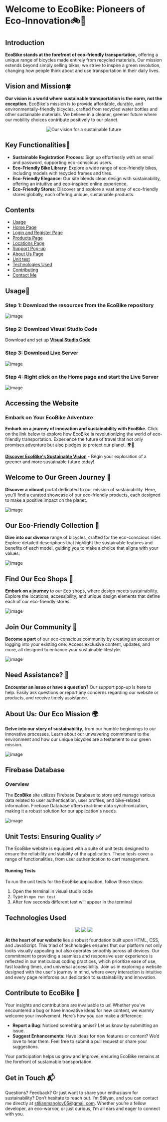 # Welcome to EcoBike: Pioneers of Eco-Innovation🚲🌿

## Introduction
**EcoBike stands at the forefront of eco-friendly transportation,** offering a unique range of bicycles made entirely from recycled materials. Our mission extends beyond simply selling bikes; we strive to inspire a green revolution, changing how people think about and use transportation in their daily lives.

## Vision and Mission🍀
**Our vision is a world where sustainable transportation is the norm, not the exception.** EcoBike's mission is to provide affordable, durable, and environmentally-friendly bicycles, crafted from recycled water bottles and other sustainable materials. We believe in a cleaner, greener future where our mobility choices contribute positively to our planet.

<div align="center">
  <img src="https://github.com/Stili559/EcoBike/assets/80035053/5fb06002-52bf-4477-b3ba-74d4635d553b" alt="Our vision for a sustainable future" />
</div>

## Key Functionalities🍃

- **Sustainable Registration Process**: Sign up effortlessly with an email and password, supporting eco-conscious users.
- **Eco-Friendly Bike Library**: Explore a wide range of eco-friendly bikes, including models with recycled frames and tires.
- **Eco-Friendly Elegance**: Our site blends clean design with sustainability, offering an intuitive and eco-inspired online experience.
- **Eco-Friendly Stores**: Discover and explore a vast array of eco-friendly stores globally, each offering unique, sustainable products.

## Contents

- [Usage](#usage)
- [Home Page](#home-page)
- [Login and Register Page](#login-and-register-page)
- [Products Page](#products-page)
- [Locations Page](#locations-page)
- [Support Pop-up](#support-pop-up)
- [About Us Page](#about-us-page)
- [Unit test](#unitTest)
- [Technologies Used](#technologies-Used)
- [Contributing](#contributing)
- [Contact Me](#contact-me)

## Usage🌳<a name="#usage"></a>

### Step 1: Download the resources from the EcoBike repository

![image](https://github.com/Stili559/EcoBike/assets/80035053/912a80c0-b555-46f8-96fb-c2635e0dc0c3)

### Step 2: Download Visual Studio Code

Download and set up [**Visual Studio Code**](https://code.visualstudio.com/download)

### Step 3: Download Live Server

![image](https://github.com/Stili559/EcoBike/assets/80035053/ec634af1-e65b-4311-9910-47881782d296)

### Step 4: Right click on the Home page and start the Live Server

![image](https://github.com/Stili559/EcoBike/assets/80035053/091db0b1-1a2a-4c40-bf84-a198fc92e319)

## Accessing the Website

### Embark on Your EcoBike Adventure

**Embark on a journey of innovation and sustainability with EcoBike.** Click on the link below to explore how EcoBike is revolutionizing the world of eco-friendly transportation. Experience the future of travel that not only promises adventure but also pledges to protect our planet. 🌍💚

[**Discover EcoBike's Sustainable Vision**](https://ecobike.netlify.app/ecobike-project/scr/pages/home) - Begin your exploration of a greener and more sustainable future today!

## Welcome to Our Green Journey 🌱<a name="home-page"></a>

**Discover a vibrant** portal dedicated to our mission of sustainability. Here, you'll find a curated showcase of our eco-friendly products, each designed to make a positive impact on the planet.

![image](https://github.com/Stili559/EcoBike/assets/80035053/d1f62d77-5c42-43dd-8c30-b35976d8f29a)

## Our Eco-Friendly Collection 🚴<a name="products-page"></a>

**Dive into our diverse** range of bicycles, crafted for the eco-conscious rider. Explore detailed descriptions that highlight the sustainable features and benefits of each model, guiding you to make a choice that aligns with your values.

![image](https://github.com/Stili559/EcoBike/assets/80035053/ffb60929-118a-4f5c-bb4c-0cc33d77e7bb)

## Find Our Eco Shops 🏬<a name="locations-page"></a>

**Embark on a journey** to our Eco shops, where design meets sustainability. Explore the locations, accessibility, and unique design elements that define each of our eco-friendly stores.

![image](https://github.com/Stili559/EcoBike/assets/80035053/ef8df5c7-624e-4044-95e5-ea35117c7faf)

## Join Our Community 👥<a name="login-and-register-page"></a>

**Become a part** of our eco-conscious community by creating an account or logging into your existing one. Access exclusive content, updates, and more, all designed to enhance your sustainable lifestyle.

![image](https://github.com/Stili559/EcoBike/assets/80035053/826856bd-2222-44fc-9757-9666a42ad0e3)

## Need Assistance? 💬<a name="support-pop-up"></a>

**Encounter an issue or have a question?** Our support pop-up is here to help. Easily ask questions or report any concerns regarding our website or products, and receive timely assistance.

## About Us: Our Eco Mission 🌍<a name="about-us-page"></a>

**Delve into our story of sustainability**, from our humble beginnings to our innovative processes. Learn about our unwavering commitment to the environment and how our unique bicycles are a testament to our green mission.

![image](https://github.com/Stili559/EcoBike/assets/80035053/311fc241-e154-4fc3-a314-022723ae7be5)

## Firebase Database

### Overview

The **EcoBike** site utilizes Firebase Database to store and manage various data related to user authentication, user profiles, and bike-related information. Firebase Database offers real-time data synchronization, making it a robust solution for our application's needs.

![image](https://github.com/Stili559/EcoBike/assets/80035053/137bd5cd-aab4-4e16-acef-2ef036458d5e)

## Unit Tests: Ensuring Quality ✅<a name="unitTest"></a>
The EcoBike website is equipped with a suite of unit tests designed to ensure the reliability and stability of the application. These tests cover a range of functionalities, from user authentication to cart management.

#### Running Tests

To run the unit tests for the EcoBike application, follow these steps:

1. Open the terminal in visual studio code
3. Type in ```npm run test```
4. After few seconds different test will appear in the terminal

## Technologies Used<a name="technologies-Used"></a>

<p align="center">
  <img src="https://img.shields.io/badge/HTML5-E34F26?style=for-the-badge&logo=html5&logoColor=white">
  <img src="https://img.shields.io/badge/CSS3-1572B6?style=for-the-badge&logo=css3&logoColor=white">
  <img src="https://img.shields.io/badge/JavaScript-F7DF1E?style=for-the-badge&logo=javascript&logoColor=black">
</p>

**At the heart of our website** lies a robust foundation built upon HTML, CSS, and JavaScript. This triad of technologies ensures that our platform not only looks visually appealing but also operates smoothly across all devices. Our commitment to providing a seamless and responsive user experience is reflected in our meticulous coding practices, which prioritize ease of use, fast loading times, and universal accessibility. Join us in exploring a website designed with the user's journey in mind, where every interaction is intuitive and every page reinforces our dedication to sustainability and innovation.

## Contribute to EcoBike 🌿<a name="contributing"></a>

Your insights and contributions are invaluable to us! Whether you've encountered a bug or have innovative ideas for new content, we warmly welcome your involvement. Here’s how you can make a difference:

- **Report a Bug**: Noticed something amiss? Let us know by submitting an issue.
- **Suggest Enhancements**: Have ideas for new features or content? We’d love to hear them. Feel free to submit a pull request or share your suggestions.

Your participation helps us grow and improve, ensuring EcoBike remains at the forefront of sustainable transportation.

## Get in Touch 📬<a name="contact-me"></a>

Questions? Feedback? Or just want to share your enthusiasm for sustainability? Don’t hesitate to reach out. I’m Stilyan, and you can contact me directly at [stilianmanolov05@gmail.com](mailto:stilianmanolov05@gmail.com). Whether you’re a fellow developer, an eco-warrior, or just curious, I’m all ears and eager to connect with you.
